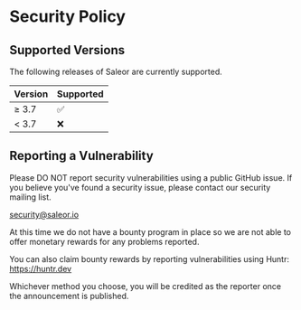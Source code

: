 # Security Policy

## Supported Versions

The following releases of Saleor are currently supported.

| Version | Supported          |
| ------- | ------------------ |
| ≥ 3.7   | :white_check_mark: |
| < 3.7   | :x:                |

## Reporting a Vulnerability

Please DO NOT report security vulnerabilities using a public GitHub issue. If you believe you've found a security issue, please contact our security mailing list.

security@saleor.io

At this time we do not have a bounty program in place so we are not able to offer monetary rewards for any problems reported.

You can also claim bounty rewards by reporting vulnerabilities using Huntr: https://huntr.dev

Whichever method you choose, you will be credited as the reporter once the announcement is published.
